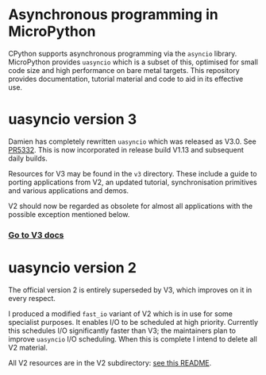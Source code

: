 # Asynchronous programming in MicroPython

CPython supports asynchronous programming via the `asyncio` library.
MicroPython provides `uasyncio` which is a subset of this, optimised for small
code size and high performance on bare metal targets. This repository provides
documentation, tutorial material and code to aid in its effective use.

# uasyncio version 3

Damien has completely rewritten `uasyncio` which was released as V3.0. See
[PR5332](https://github.com/micropython/micropython/pull/5332). This is now
incorporated in release build V1.13 and subsequent daily builds. 

Resources for V3 may be found in the `v3` directory. These include a guide to
porting applications from V2, an updated tutorial, synchronisation primitives
and various applications and demos.

V2 should now be regarded as obsolete for almost all applications with the
possible exception mentioned below.

### [Go to V3 docs](./v3/README.md)

# uasyncio version 2

The official version 2 is entirely superseded by V3, which improves on it in
every respect.

I produced a modified `fast_io` variant of V2 which is in use for some
specialist purposes. It enables I/O to be scheduled at high priority. Currently
this schedules I/O significantly faster than V3; the maintainers plan to
improve `uasyncio` I/O scheduling. When this is complete I intend to delete all
V2 material.

All V2 resources are in the V2 subdirectory: [see this README](./v2/README.md).
